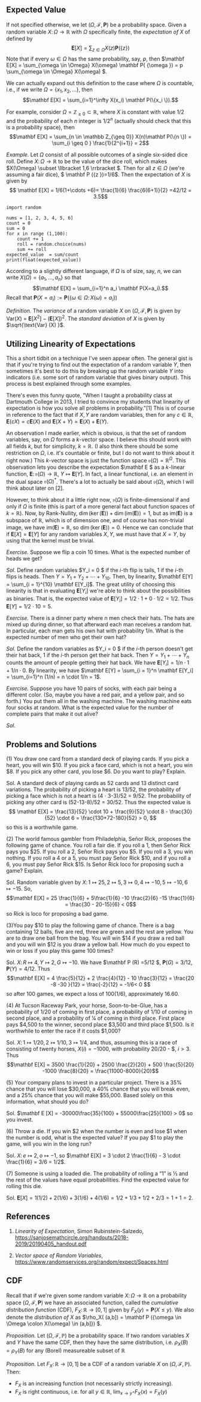 ## Expected Value 

If not specified otherwise, we let $(\Omega, \mathcal F, \mathbf P)$ be a probability space. Given a random variable $X \colon \Omega \to \mathbb R$ with $\Omega$ specifically finite, the *expectation of $X$* of defined by 
$$
\mathbf E[X] = \sum_{ z \in \Omega} X(z) \mathbf P (\{z \})
$$
Note that if every $\omega \in \Omega$ has the same probability, say, $p$, then $\mathbf E[X] = \sum_{\omega \in \Omega} X(\omega) \mathbf P( \{\omega \}) = p \sum_{\omega \in \Omega} X(\omega) $.

We can actually expand out this definition to the case where $\Omega$ is countable, i.e., if we write $\Omega = \{x_1, x_2, \ldots \}$, then 
$$\mathbf E[X] = \sum_{i=1}^\infty X(x_i) \mathbf P(\{x_i \}).$$

For example, consider $\Omega = \mathbb Z_{\geq 0 } \subset \mathbb R$, where $X$ is constant with value $1/2$ and the probability of each $n$ integer is $1/2^n$ (actually should check that this is a probability space), then 
$$\mathbf E[X] = \sum_{n \in \mathbb Z_{\geq 0}} X(n)\mathbf P(\{n \}) = \sum_{i \geq 0 } \frac{1}{2^{i+1}} = 2$$

*Example.* Let $\Omega$ consist of all possible outcomes of a single six-sided dice roll. Define $X \colon \Omega \to \mathbb R$ to be the value of the dice roll, which makes $X(\Omega) \subset \llbracket 1,6 \rrbracket $. Then for all $z \in \Omega$ (we're assuming a fair dice), $ \mathbf P (\{z \})=1/6$. Then the expectation of $X$ is given by 
$$ \mathbf E[X] = 1/6(1+\cdots +6)= \frac{1}{6} \frac{6(6+1)}{2} =42/12 = 3.5$$
```
import random 

nums = [1, 2, 3, 4, 5, 6]
count = 0
sum = 0 
for x in range (1,100): 
    count += 1 
    roll = random.choice(nums)
    sum += roll
expected_value  = sum/count 
print(float(expected_value))
```
According to a slightly different language, if $\Omega$ is of size, say, $n$, we can write $X(\Omega) = \{a_1, \ldots, a_n \}$ so that
$$\mathbf E[X] = \sum_{i=1}^n a_i \mathbf P(X=a_i).$$ 
Recall that $\mathbf P(X=a_i) := \mathbf P ( \{ \omega \in \Omega \colon X(\omega) = a_i \})$


*Definition.* The *variance* of a random variable $X$ on $(\Omega, \mathcal F, \mathbf P)$ is given by Var($X$) = $\mathbf E[X^2] - (\mathbf E[X])^2$. The *standard deviation* of $X$ is given by $\sqrt{\text{Var} (X) }$.

## Utilizing Linearity of Expectations 
This a short tidbit on a technique I've seen appear often. The general gist is that if you're trying to find out the expectation of a random variable $Y$, then sometimes it's best to do this by breaking up the random variable $Y$ into indicators (i.e. some sort of random variable that gives binary output). This process is best explained through some examples.


There's even this funny quote, "When I taught a probability class at Dartmouth College in 2013, I tried to convince my
students that linearity of expectation is how you solve all problems in probability."[1]
This is of course in reference to the fact that if $X,Y$ are random variables, then for any $c \in \mathbb R$, $\mathbf E(cX) = c \mathbf E(X)$ and $\mathbf E(X+Y) = \mathbf E(X) + \mathbf E (Y)$.

An observation I made earlier, which is obvious, is that the set of random variables, say, on $\Omega$ forms a $k$-vector space. I believe this should work with all fields $k$, but for simplicity, $k = \mathbb R$. (I also think there should be some restriction on $\Omega$, i.e. it's countable or finite, but I do not want to think about it right now.) This $k$-vector space is just the function space $\mathfrak v (\Omega ) = \mathbb R^{\Omega}$. This observation lets you describe the expectation $\mathbf E $ as a $k$-linear function, $\mathbf E \colon \mathfrak v (\Omega) \to \mathbb R$, $Y \mapsto \mathbf E[Y]$. In fact, a linear functional, i.e. an element in the dual space $\mathfrak v(\Omega)^\ast$. There's a lot to actually be said about $\mathfrak v(\Omega)$, which I will think about later on [2]. 


However, to think about it a little right now, $\mathfrak v(\Omega)$ is finite-dimensional if and only if $\Omega$ is finite (this is part of a more general fact about function spaces of $k = \mathbb R$). Now, by Rank-Nullity, $\dim (\ker (\mathbf E))+\dim (\text{im}(\mathbf E)) = 1$, but as $\text{im} (\mathbf E)$ is a subspace of $\mathbb R$, which is of dimension one, and of course has non-trivial image, we have $\text{im} (\mathbf E) = \mathbb R$, so $\dim (\ker (\mathbf E)) = 0$. Hence we can conclude that if $\mathbf E[X] = \mathbf E[Y]$ for any random variables $X,Y$, we must have that $X=Y$, by using that the kernel must be trivial.


*Exercise.* Suppose we flip a coin 10 times. What is the expected number of heads we get?

*Sol.* Define random variables $Y_i = 0 $ if the $i$-th flip is tails, $1$ if the $i$-th flips is heads. Then $Y = Y_1 + Y_2 + \cdots + Y_{10}$. Then, by linearity, $\mathbf E[Y] = \sum_{i = 1}^{10} \mathbf E[Y_i]$. The great utility of choosing this linearity is that in evaluating $\mathbf E[Y_i]$ we're able to think about the possibilities as binaries. That is, the expected value of $\mathbf E[Y_i] = 1/2 \cdot 1 + 0 \cdot 1/2 = 1/2$. Thus $\mathbf E[Y] = 1/2 \cdot 10 = 5$.

*Exercise.* There is a dinner party where n men check their hats. The hats are mixed up during
dinner, so that afterward each man receives a random hat. In particular, each man gets
his own hat with probability 1/n. What is the expected number of men who get their own
hat?

*Sol.* Define the random variables as $Y_i = 0 $ if the $i$-th person doesn't get their hat back, $1$ if the $i$-th person get their hat back. Then $Y = Y_1 + \cdots + Y_n$ counts the amount of people getting their hat back. We have $\mathbf E[Y_i] = 1/n \cdot 1 + 1/n \cdot 0$. By linearity, we have $\mathbf E[Y]  = \sum_{i = 1}^n \mathbf E[Y_i] = \sum_{i=1}^n (1/n) = n \cdot 1/n = 1$.

*Exercise.* Suppose you have 10 pairs of socks, with each pair being a different color. (So,
maybe you have a red pair, and a yellow pair, and so forth.) You put them all in the washing
machine. The washing machine eats four socks at random. What is the expected value for
the number of complete pairs that make it out alive?

*Sol.* 

## Problems and Solutions

(1) You draw one card from a standard deck of playing cards. If you pick a heart, you will win $10. If you pick a face card, which is not a heart, you win $8. If you pick any other card, you lose $6. Do you want to play? Explain.

Sol. A standard deck of playing cards as 52 cards and 13 distinct card variations. The probability of picking a heart is 13/52, the probability of picking a face which is not a heart is (4 $\cdot$ 3-3)/52 = 9/52. The probability of picking any other card is (52-13-8)/52 = 30/52. Thus the expected value is 
$$ \mathbf E[X] = \frac{13}{52} \cdot 10 + \frac{9}{52} \cdot 8 - \frac{30}{52} \cdot 6 = \frac{130+72-180}{52} > 0, $$
so this is a worthwhile game. 

(2) The world famous gambler from Philadelphia, Señor Rick, proposes the following game of chance. You roll a fair die. If you roll a 1, then Señor Rick pays you $25. If you roll a 2, Señor Rick pays you $5. If you roll a 3, you win nothing. If you roll a 4 or a 5, you must pay Señor Rick $10, and if you roll a 6, you must pay Señor Rick $15. Is Señor Rick loco for proposing such a game? Explain.

Sol. Random variable given by $X \colon 1 \mapsto 25, 2 \mapsto 5, 3 \mapsto 0, 4 \mapsto -10, 5 \mapsto -10, 6 \mapsto -15$. So,
$$\mathbf E[X] = 25 \frac{1}{6} + 5\frac{1}{6} -10 \frac{2}{6} -15 \frac{1}{6} = \frac{30 - 20-15}{6} < 0$$
so Rick is loco for proposing a bad game.

(3)You pay $10 to play the following game of chance. There is a bag containing 12 balls, five are red, three are green and the rest are yellow. You are to draw one ball from the bag. You will win $14 if you draw a red ball and you will win $12 is you draw a yellow ball. How much do you expect to win or loss if you play this game 100 times?

Sol. $X \colon R \mapsto 4, Y \mapsto 2, G \mapsto -10$. We have $\mathbf P (R) =5/12 $, $\mathbf P(G) = 3/12$, $\mathbf P(Y) = 4/12$. Thus 
$$\mathbf E[X] = 4 \frac{5}{12} + 2 \frac{4}{12} - 10 \frac{3}{12} = \frac{20 -8 -30 }{12} = \frac{-2}{12} = -1/6< 0 $$ 
so after 100 games, we expect a loss of $100 (1/6)$, approximately 16.60.

(4) At Tucson Raceway Park, your horse, Soon-to-be-Glue, has a probability of 1/20 of coming in first place, a probability of 1/10 of coming in second place, and a probability of 1⁄4 of coming in third place. First place pays $4,500 to the winner, second place $3,500 and third place $1,500. Is it worthwhile to enter the race if it costs $1,000?

Sol. $X \colon 1 \mapsto 1/20 , 2 \mapsto 1/10, 3 \mapsto 1/4$, and thus, assuming this is a race of consisting of twenty horses, $X(i) = -1000$, with probability 20/20 - $, $i > 3$. Thus $$\mathbf E[X] = 3500 \frac{1}{20} + 2500 \frac{2}{20} + 500 \frac{5}{20} -1000 \frac{8}{20} = \frac{11000-8000}{20}$$


(5) Your company plans to invest in a particular project. There is a 35% chance that you will
lose $30,000, a 40% chance that you will break even, and a 25% chance that you will make
$55,000. Based solely on this information, what should you do?

Sol. $\mathbf  E [X] = -30000\frac{35}{100} + 55000\frac{25}{100} > 0$ so you invest. 

(6) Throw a die. If you win $2 when the number is even and lose $1 when the number is odd, what is the
expected value? If you pay $1 to play the game, will you win in the long run?

Sol. $X  \colon e \mapsto 2, o \mapsto -1$, so $\mathbf E[X] = 3 \cdot 2 \frac{1}{6}  - 3 \cdot \frac{1}{6} = 3/6 = 1/2$.

(7) Someone is using a loaded die. The probability of rolling a “1” is ½ and the rest of the values have equal probabilities. Find the expected
value for rolling this die.

Sol. $\mathbf E[X] = 1 (1/2) + 2(1/6) + 3(1/6) + 4(1/6) = 1/2 + 1/3 + 1/2 + 2/3 = 1 + 1 = 2$.




## References
1. *Linearity of Expectation*, Simon Rubinstein-Salzedo,  https://sanjosemathcircle.org/handouts/2018-2019/20190405_handout.pdf

2. *Vector space of Random Variables*, https://www.randomservices.org/random/expect/Spaces.html
## CDF
Recall that if we're given some random variable $X \colon \Omega \to \mathbb R$ on a probability space $(\Omega, \mathcal F , \mathbf P)$ we have an associated function, called the *cumulative distribution function* (CDF), $F_X \colon \mathbb R \to [0,1]$ given by $F_X(y) = \mathbf P(X \leq y)$. 
We also denote the *distribution of $X$* as $\rho_X( (a,b]) = \mathbf P (\{\omega \in \Omega \colon X(\omega)  \in (a,b]\}) $.

*Proposition.* Let $(\Omega, \mathcal F, \mathbb P)$ be a probability space. If two random variables  $X$ and $Y$ have the same CDF, then they have the same distribution, i.e. $\rho_X(B) = \rho_Y(B)$ for any (Borel) measureable subset of $\mathbb R$

*Proposition.* Let $F_X \colon \mathbb R \to [0,1]$ be a CDF of a random variable $X$ on $(\Omega, \mathcal F, \mathbb P)$. Then:
- $F_X$ is an increasing function (not necessarily strictly increasing).
- $F_X$ is right continuous, i.e. for all $y \in \mathbb R$, $\lim_{x \to y^+} F_X(x)  = F_X(y)$